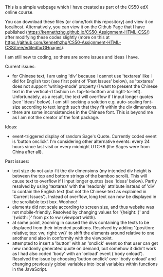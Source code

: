 This is a simple webpage which I have created as part of the CS50 edX online course.

You can download these files (or clone/fork this repository) and view it on localhost.
Alternatively, you can view it on the Github Page that I have published (https://kennethzhg.github.io/CS50-Assignment-HTML-CSS/) after modifying these codes slightly (more on this at https://github.com/kennethzhg/CS50-Assignment-HTML-CSS/tree/editedforGHpages).

I am still new to coding, so there are some issues and ideas I have.

Current issues:
- for Chinese text, I am using 'div' because I cannot use 'textarea' like I did for English text (see first point of 'Past Issues' below), as 'textarea' does not support 'writing-mode' property (I want to present the Chinese text in the vertical-rl fashion i.e. top-to-bottom and right-to-left). Unfortunately, as a result, the text will overflow if I input longer quotes (see 'Ideas' below). I am still seeking a solution e.g. auto-scaling font-size according to text length such that they fit within the div dimensions.
- there are some inconsistencies in the Chinese font. This is beyond me as I am not the creator of the font package.
  
Ideas:
- event-triggered display of random Sage's Quote. Currently coded event is 'button onclick'. I'm considering other alternative events: every 24 hours since last visit or every midnight UTC+8 (the Sages were from China after all).

Past issues:
- text size do not auto-fit the div dimensions (my intended div height is between the top and bottom strings of the bamboo scroll). This will cause text to overflow if I input longer quotes (see 'Ideas' below). Partly resolved by using 'textarea' with the 'readonly' attribute instead of 'div' to contain the English text (but not the Chinese text as explained in 'Current Issues'). Instead of overflow, long text can now be displayed in the scrollable text box. Woohoo!
- elements did not scale according to screen size, and thus website was not mobile-friendly. Resolved by changing values for '{height: }' and '{width: }' from px to vw (viewport width).
- at some point, zooming in caused the divs containing the texts to be displaced from their intended positions. Resolved by adding '{position: relative; top: vw; right: vw}' to shift the elements around relative to one another and also in conformity with the viewpoint.
- attempted to insert a 'button' with an 'onclick' event so that user can get new randomly generated quote on demand, but somehow it didn't work as I had also coded 'body' with an 'onload' event ('body onload'). Resolved the issue by choosing  'button onclick' over 'body onload' and changing previously global variables into local variables within functions in the JavaScript.

